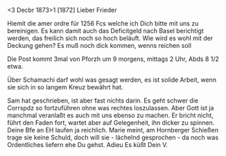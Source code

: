  <3 Decbr 1873>1 [1872]
Lieber Frieder

Hiemit die amer ordre für 1256 Fcs welche ich Dich bitte mit uns zu bereinigen. Es kann damit auch das Deficitgeld nach Basel berichtigt werden, das freilich sich noch so hoch beläuft. Wie wird es wohl mit der Deckung gehen? Es muß noch dick kommen, wenns reichen soll

Die Post kommt 3mal von Pforzh um 9 morgens, mittags 2 Uhr, Abds 8 1/2 etwa.

Über Schamachi darf wohl was gesagt werden, es ist solide Arbeit, wenn sie sich in so langem Kreuz bewährt hat.

Sam hat geschrieben, ist aber fast nichts darin. Es geht schwer die Corrspdz so fortzuführen ohne was rechtes loszulassen. Aber Gott ist ja manchmal veranlaßt es auch mit uns ebenso zu machen. Er bricht nicht, führt den Faden fort, wartet aber auf Gelegenheit, ihn dicker zu spinnen. 
Deine Bfe an EH laufen ja reichlich. Marie meint, am Hornberger Schießen trage sie keine Schuld, doch will sie - lächelnd gesprochen - da noch was Ordentliches liefern ehe Du gehst. Adieu
 Es küßt Dein V.
